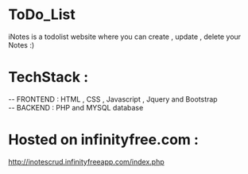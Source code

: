 # ToDo_List
iNotes is a todolist website where you can create , update , delete your Notes :)

# TechStack :

-- FRONTEND : HTML , CSS , Javascript , Jquery and Bootstrap \
-- BACKEND  : PHP and MYSQL database

# Hosted on infinityfree.com :
http://inotescrud.infinityfreeapp.com/index.php

